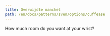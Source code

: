 ```yaml
---
title: Overwijdte manchet
path: /en/docs/patterns/sven/options/cuffease
---
```


How much room do you want at your wrist?